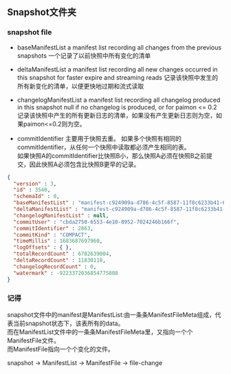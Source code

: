 ## Snapshot文件夹

### snapshot file
- baseManifestList
a manifest list recording all changes from the previous snapshots
一个记录了以前快照中所有变化的清单

- deltaManifestList
a manifest list recording all new changes occurred in this snapshot for faster expire and streaming reads
记录该快照中发生的所有新变化的清单，以便更快地过期和流式读取

- changelogManifestList
a manifest list recording all changelog produced in this snapshot null if no changelog is produced, or for paimon <= 0.2
记录该快照中产生的所有更新日志的清单，如果没有产生更新日志则为空，如果paimon<=0.2则为空。

- commitIdentifier
主要用于快照去重。
如果多个快照有相同的commitIdentifier，从任何一个快照中读取都必须产生相同的表。   
如果快照A的commitIdentifier比快照B小，那么快照A必须在快照B之前提交，因此快照A必须包含比快照B更早的记录。

```json
{
  "version" : 3,
  "id" : 3540,
  "schemaId" : 0,
  "baseManifestList" : "manifest-c924909a-d786-4c5f-8587-11f8c6233b41-6962",
  "deltaManifestList" : "manifest-c924909a-d786-4c5f-8587-11f8c6233b41-6963",
  "changelogManifestList" : null,
  "commitUser" : "cbda2750-6553-4e10-8952-7024246b166f",
  "commitIdentifier" : 2863,
  "commitKind" : "COMPACT",
  "timeMillis" : 1683687697960,
  "logOffsets" : { },
  "totalRecordCount" : 6782639004,
  "deltaRecordCount" : 11830118,
  "changelogRecordCount" : 0,
  "watermark" : -9223372036854775808
}
```
### 记得
snapshot文件中的manifest是ManifestList:由一条条ManifestFileMeta组成，代表当前snapshot状态下，该表所有的data。   
而在ManifestList文件中的一条条ManifestFileMeta里，又指向一个个ManifestFile文件。    
而ManifestFile指向一个个变化的文件。

snapshot -> ManifestList -> ManifestFile -> file-change
